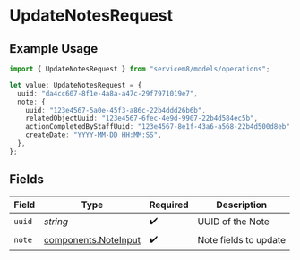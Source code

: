 # UpdateNotesRequest

## Example Usage

```typescript
import { UpdateNotesRequest } from "servicem8/models/operations";

let value: UpdateNotesRequest = {
  uuid: "da4cc607-8f1e-4a8a-a47c-29f7971019e7",
  note: {
    uuid: "123e4567-5a0e-45f3-a86c-22b4ddd26b6b",
    relatedObjectUuid: "123e4567-6fec-4e9d-9907-22b4d584ec5b",
    actionCompletedByStaffUuid: "123e4567-8e1f-43a6-a568-22b4d500d8eb",
    createDate: "YYYY-MM-DD HH:MM:SS",
  },
};
```

## Fields

| Field                                                        | Type                                                         | Required                                                     | Description                                                  |
| ------------------------------------------------------------ | ------------------------------------------------------------ | ------------------------------------------------------------ | ------------------------------------------------------------ |
| `uuid`                                                       | *string*                                                     | :heavy_check_mark:                                           | UUID of the Note                                             |
| `note`                                                       | [components.NoteInput](../../models/components/noteinput.md) | :heavy_check_mark:                                           | Note fields to update                                        |